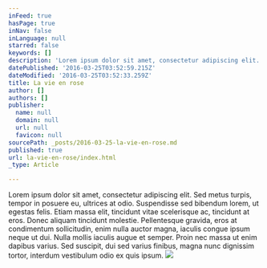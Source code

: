 ```yaml
---
inFeed: true
hasPage: true
inNav: false
inLanguage: null
starred: false
keywords: []
description: 'Lorem ipsum dolor sit amet, consectetur adipiscing elit. Sed metus turpis, tempor in posuere eu, ultrices at odio. Suspendisse sed bibendum lorem, ut egestas felis. Etiam massa elit, tincidunt vitae scelerisque ac, tincidunt at eros. Donec aliquam tincidunt molestie. Pellentesque gravida, eros at condimentum sollicitudin, enim nulla auctor magna, iaculis congue ipsum neque ut dui. Nulla mollis iaculis augue et semper. Proin nec massa ut enim dapibus varius. Sed suscipit, dui sed varius finibus, magna nunc dignissim tortor, interdum vestibulum odio ex quis ipsum.'
datePublished: '2016-03-25T03:52:59.215Z'
dateModified: '2016-03-25T03:52:33.259Z'
title: La vie en rose
author: []
authors: []
publisher:
  name: null
  domain: null
  url: null
  favicon: null
sourcePath: _posts/2016-03-25-la-vie-en-rose.md
published: true
url: la-vie-en-rose/index.html
_type: Article

---
```

Lorem ipsum dolor sit amet, consectetur adipiscing elit. Sed metus turpis, tempor in posuere eu, ultrices at odio. Suspendisse sed bibendum lorem, ut egestas felis. Etiam massa elit, tincidunt vitae scelerisque ac, tincidunt at eros. Donec aliquam tincidunt molestie. Pellentesque gravida, eros at condimentum sollicitudin, enim nulla auctor magna, iaculis congue ipsum neque ut dui. Nulla mollis iaculis augue et semper. Proin nec massa ut enim dapibus varius. Sed suscipit, dui sed varius finibus, magna nunc dignissim tortor, interdum vestibulum odio ex quis ipsum.
![](https://the-grid-user-content.s3-us-west-2.amazonaws.com/061c2157-11ee-498c-889b-a6b729197708.jpg)